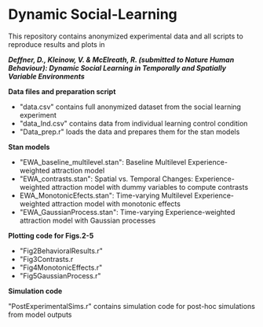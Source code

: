 # Dynamic Social-Learning

This repository contains anonymized experimental data and all scripts to reproduce results and plots in 

***Deffner, D., Kleinow, V. & McElreath, R. (submitted to Nature Human Behaviour): Dynamic Social Learning in Temporally and Spatially Variable Environments***

**Data files and preparation script**

- "data.csv" contains full anonymized dataset from the social learning experiment
- "data_Ind.csv" contains data from individual learning control condition
- "Data_prep.r" loads the data and prepares them for the stan models

 **Stan models**
 - "EWA_baseline_multilevel.stan": Baseline Multilevel Experience-weighted attraction model
 - "EWA_contrasts.stan": Spatial vs. Temporal Changes: Experience-weighted attraction model with dummy variables to compute contrasts   
 - EWA_MonotonicEfects.stan": Time-varying Multilevel Experience-weighted attraction model with monotonic effects
 - "EWA_GaussianProcess.stan": Time-varying Experience-weighted attraction model with Gaussian processes
 
  **Plotting code for Figs.2-5**
  - "Fig2BehavioralResults.r"
  - "Fig3Contrasts.r
  - "Fig4MonotonicEffects.r"
  - "Fig5GaussianProcess.r"
  
  
  **Simulation code**

  "PostExperimentalSims.r" contains simulation code for post-hoc simulations from model outputs
